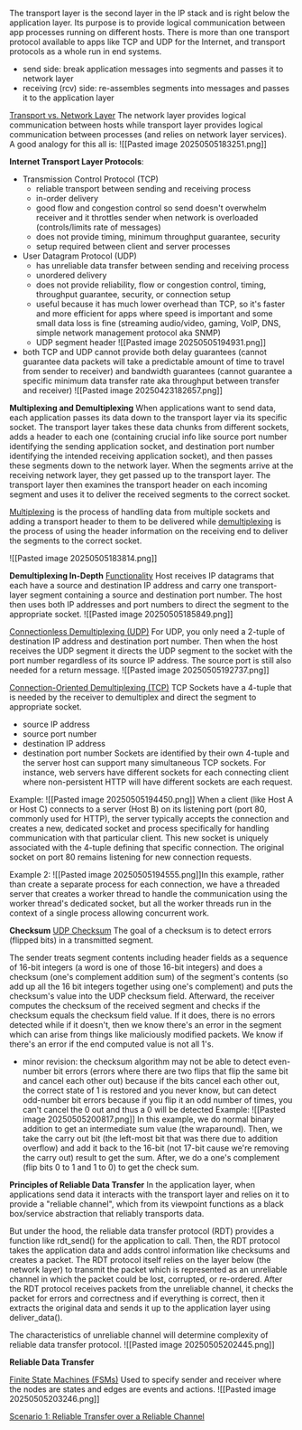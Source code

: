 The transport layer is the second layer in the IP stack and is right below the application layer. Its purpose is to provide logical communication between app processes running on different hosts. There is more than one transport protocol available to apps like TCP and UDP for the Internet, and transport protocols as a whole run in end systems.
- send side: break application messages into segments and passes it to network layer
- receiving (rcv) side: re-assembles segments into messages and passes it to the application layer

<u>Transport vs. Network Layer</u>
The network layer provides logical communication between hosts while transport layer provides logical communication between processes (and relies on network layer services). A good analogy for this all is:
![[Pasted image 20250505183251.png]]

**Internet Transport Layer Protocols**:
- Transmission Control Protocol (TCP)
	- reliable transport between sending and receiving process
	- in-order delivery
	- good flow and congestion control so send doesn't overwhelm receiver and it throttles sender when network is overloaded (controls/limits rate of messages)
	- does not provide timing, minimum throughput guarantee, security
	- setup required between client and server processes
- User Datagram Protocol (UDP)
	- has unreliable data transfer between sending and receiving process
	- unordered delivery
	- does not provide reliability, flow or congestion control, timing, throughput guarantee, security, or connection setup
	- useful because it has much lower overhead than TCP, so it's faster and more efficient for apps where speed is important and some small data loss is fine (streaming audio/video, gaming, VoIP, DNS, simple network management protocol aka SNMP)
	- UDP segment header
	 ![[Pasted image 20250505194931.png]]
- both TCP and UDP cannot provide both delay guarantees (cannot guarantee data packets will take a predictable amount of time to travel from sender to receiver) and bandwidth guarantees (cannot guarantee a specific minimum data transfer rate aka throughput between transfer and receiver)
![[Pasted image 20250423182657.png]]

**Multiplexing and Demultiplexing**
When applications want to send data, each  application passes its data down to the transport layer via its specific socket. The transport layer takes these data chunks from different sockets, adds a header to each one (containing crucial info like source port number identifying the sending application socket, and destination port number identifying the intended receiving application socket), and then passes these segments down to the network layer. When the segments arrive at the receiving network layer, they get passed up to the transport layer. The transport layer then examines the transport header on each incoming segment and uses it to deliver the received segments to the correct socket.

<u>Multiplexing</u> is the process of handling data from multiple sockets and adding a transport header to them to be delivered while <u>demultiplexing</u> is the process of using the header information on the receiving end to deliver the segments to the correct socket.

![[Pasted image 20250505183814.png]]

**Demultiplexing In-Depth**
<u>Functionality</u>
Host receives IP datagrams that each have a source and destination IP address and carry one transport-layer segment containing a source and destination port number. The host then uses both IP addresses and port numbers to direct the segment to the appropriate socket.
![[Pasted image 20250505185849.png]]

<u>Connectionless Demultiplexing (UDP)</u>
For UDP, you only need a 2-tuple of destination IP address and destination port number. Then when the host receives the UDP segment it directs the UDP segment to the socket with the port number regardless of its source IP address.
The source port is still also needed for a return message.
![[Pasted image 20250505192737.png]]

<u>Connection-Oriented Demultiplexing (TCP)</u>
TCP Sockets have a 4-tuple that is needed by the receiver to demultiplex and direct the segment to appropriate socket.
- source IP address
- source port number
- destination IP address
- destination port number
Sockets are identified by their own 4-tuple and the server host can support many simultaneous TCP sockets. For instance, web servers have different sockets for each connecting client where non-persistent HTTP will have different sockets are each request.

Example:
![[Pasted image 20250505194450.png]]
When a client (like Host A or Host C) connects to a server (Host B) on its listening port (port 80, commonly used for HTTP), the server typically accepts the connection and creates a new, dedicated socket and process specifically for handling communication with that particular client. This new socket is uniquely associated with the 4-tuple defining that specific connection. The original socket on port 80 remains listening for new connection requests.

Example 2:
![[Pasted image 20250505194555.png]]In this example, rather than create a separate process for each connection, we have a threaded server that creates a worker thread to handle the communication using the worker thread's dedicated socket, but all the worker threads run in the context of a single process allowing concurrent work.

**Checksum**
<u>UDP Checksum</u>
The goal of a checksum is to detect errors (flipped bits) in a transmitted segment.

The sender treats segment contents including header fields as a sequence of 16-bit integers (a word is one of those 16-bit integers) and does a checksum (one's complement addition sum) of the segment's contents (so add up all the 16 bit integers together using one's complement) and puts the checksum's value into the UDP checksum field. Afterward, the receiver computes the checksum of the received segment and checks if the checksum equals the checksum field value. If it does, there is no errors detected while if it doesn't, then we know there's an error in the segment which can arise from things like maliciously modified packets. We know if there's an error if the end computed value is not all 1's.
- minor revision: the checksum algorithm may not be able to detect even-number bit errors (errors where there are two flips that flip the same bit and cancel each other out) because if the bits cancel each other out, the correct state of 1 is restored and you never know, but can detect odd-number bit errors because if you flip it an odd number of times, you can't cancel the 0 out and thus a 0 will be detected
Example:
![[Pasted image 20250505200817.png]]
In this example, we do normal binary addition to get an intermediate sum value (the wraparound). Then, we take the carry out bit (the left-most bit that was there due to addition overflow) and add it back to the 16-bit (not 17-bit cause we're removing the carry out) result to get the sum. After, we do a one's complement (flip bits 0 to 1 and 1 to 0) to get the check sum.

**Principles of Reliable Data Transfer**
In the application layer, when applications send data it interacts with the transport layer and relies on it to provide a "reliable channel", which from its viewpoint functions as a black box/service abstraction that reliably transports data.

But under the hood, the reliable data transfer protocol (RDT) provides a function like rdt_send() for the application to call. Then, the RDT protocol takes the application data and adds control information like checksums and creates a packet. The RDT protocol itself relies on the layer below (the network layer) to transmit the packet which is represented as an unreliable channel in which the packet could be lost, corrupted, or re-ordered. After the RDT protocol receives packets from the unreliable channel, it checks the packet for errors and correctness and if everything is correct, then it extracts the original data and sends it up to the application layer using deliver_data().

The characteristics of unreliable channel will determine complexity of reliable data transfer protocol.
![[Pasted image 20250505202445.png]]

**Reliable Data Transfer**

<u>Finite State Machines (FSMs)</u>
Used to specify sender and receiver where the nodes are states and edges are events and actions.
![[Pasted image 20250505203246.png]]

<u>Scenario 1: Reliable Transfer over a Reliable Channel</u>
